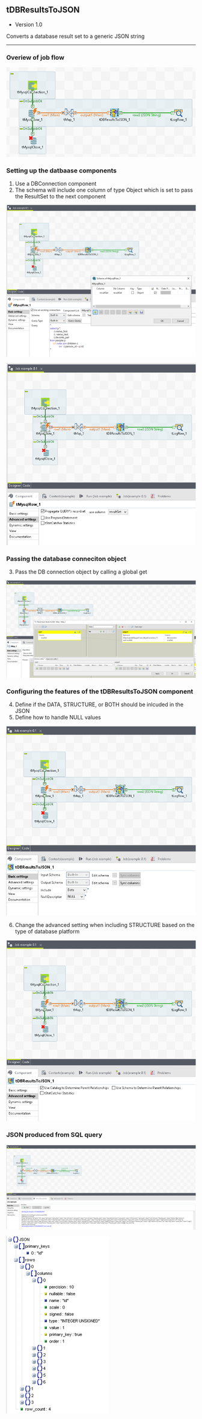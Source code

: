 ## tDBResultsToJSON

+ Version 1.0 

Converts a database result set to a generic JSON string

---

### Overiew of job flow

![Alt text](/doc/job_overview.png?raw=true "Job - Flow Diagram")

### Setting up the datbaase components

1. Use a DBConnection component
2. The schema will include one column of type Object which is set to pass the ResultSet to the next component

![Alt text](/doc/tmysqlrow_01.png?raw=true "tMysqlRow - Schema")

![Alt text](/doc/tmysqlrow_02.png?raw=true "tMysqlRow - Advanced settings")

### Passing the database conneciton object

3. Pass the DB connection object by calling a global get

![Alt text](/doc/tmap_01.png?raw=true "tMap - Passing the Connection Object")

### Configuring the features of the tDBResultsToJSON component

4. Define if the DATA, STRUCTURE, or BOTH should be inlcuded in the JSON
5. Define how to handle NULL values

![Alt text](/doc/tdbresultstojson_01.png?raw=true "tDBResultsToJSON - Basic settings")

6. Change the advanced setting when including STRUCTURE based on the type of database platform

![Alt text](/doc/tdbresultstojson_02.png?raw=true "tDBResultsToJSON - Advanced settings")

### JSON produced from SQL query

![Alt text](/doc/job_run_01.png?raw=true "Job - Run console")

![Alt text](/doc/job_run_02.png?raw=true "Job - Run JSON")
